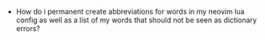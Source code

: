 - How do i permanent create abbreviations for words in my neovim lua config as well as a list of my words that should not be seen as dictionary errors?
